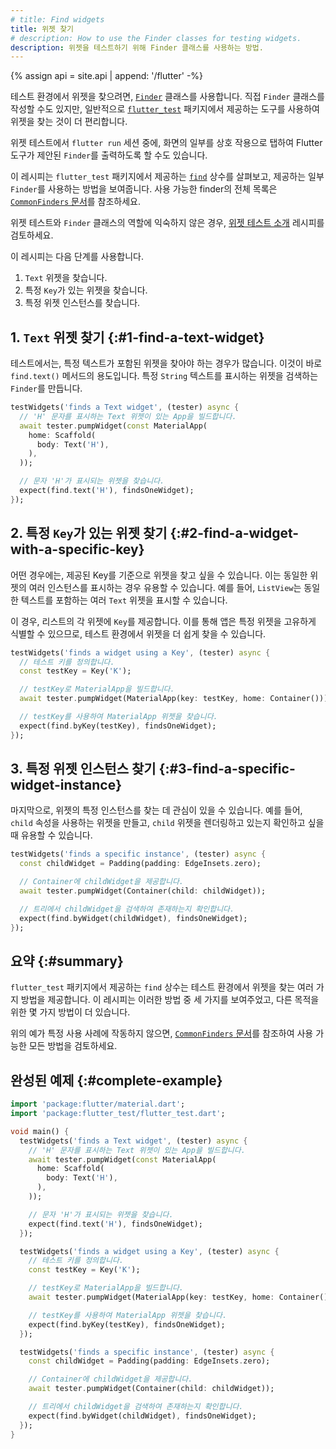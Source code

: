 ```yaml
---
# title: Find widgets
title: 위젯 찾기
# description: How to use the Finder classes for testing widgets.
description: 위젯을 테스트하기 위해 Finder 클래스를 사용하는 방법.
---
```


<?code-excerpt path-base="cookbook/testing/widget/finders/"?>

{% assign api = site.api | append: '/flutter' -%}

테스트 환경에서 위젯을 찾으려면, [`Finder`][] 클래스를 사용합니다. 
직접 `Finder` 클래스를 작성할 수도 있지만, 
일반적으로 [`flutter_test`][] 패키지에서 제공하는 도구를 사용하여 위젯을 찾는 것이 더 편리합니다.

위젯 테스트에서 `flutter run` 세션 중에, 
화면의 일부를 상호 작용으로 탭하여 Flutter 도구가 제안된 `Finder`를 출력하도록 할 수도 있습니다.

이 레시피는 `flutter_test` 패키지에서 제공하는 [`find`][] 상수를 살펴보고, 
제공하는 일부 `Finder`를 사용하는 방법을 보여줍니다.
사용 가능한 finder의 전체 목록은 [`CommonFinders` 문서][`CommonFinders` documentation]를 ​​참조하세요.

위젯 테스트와 `Finder` 클래스의 역할에 익숙하지 않은 경우, 
[위젯 테스트 소개][Introduction to widget testing] 레시피를 검토하세요.

이 레시피는 다음 단계를 사용합니다.

  1. `Text` 위젯을 찾습니다.
  2. 특정 `Key`가 있는 위젯을 찾습니다.
  3. 특정 위젯 인스턴스를 찾습니다.

## 1. `Text` 위젯 찾기 {:#1-find-a-text-widget}

테스트에서는, 특정 텍스트가 포함된 위젯을 찾아야 하는 경우가 많습니다. 
이것이 바로 `find.text()` 메서드의 용도입니다. 
특정 `String` 텍스트를 표시하는 위젯을 검색하는 `Finder`를 만듭니다.

<?code-excerpt "test/finders_test.dart (test1)"?>
```dart
testWidgets('finds a Text widget', (tester) async {
  // 'H' 문자를 표시하는 Text 위젯이 있는 App을 빌드합니다.
  await tester.pumpWidget(const MaterialApp(
    home: Scaffold(
      body: Text('H'),
    ),
  ));

  // 문자 'H'가 표시되는 위젯을 찾습니다.
  expect(find.text('H'), findsOneWidget);
});
```

## 2. 특정 `Key`가 있는 위젯 찾기 {:#2-find-a-widget-with-a-specific-key}

어떤 경우에는, 제공된 Key를 기준으로 위젯을 찾고 싶을 수 있습니다. 
이는 동일한 위젯의 여러 인스턴스를 표시하는 경우 유용할 수 있습니다. 
예를 들어, `ListView`는 동일한 텍스트를 포함하는 여러 `Text` 위젯을 표시할 수 있습니다.

이 경우, 리스트의 각 위젯에 `Key`를 제공합니다. 
이를 통해 앱은 특정 위젯을 고유하게 식별할 수 있으므로, 테스트 환경에서 위젯을 더 쉽게 찾을 수 있습니다.

<?code-excerpt "test/finders_test.dart (test2)"?>
```dart
testWidgets('finds a widget using a Key', (tester) async {
  // 테스트 키를 정의합니다.
  const testKey = Key('K');

  // testKey로 MaterialApp을 빌드합니다.
  await tester.pumpWidget(MaterialApp(key: testKey, home: Container()));

  // testKey를 사용하여 MaterialApp 위젯을 찾습니다.
  expect(find.byKey(testKey), findsOneWidget);
});
```

## 3. 특정 위젯 인스턴스 찾기 {:#3-find-a-specific-widget-instance}

마지막으로, 위젯의 특정 인스턴스를 찾는 데 관심이 있을 수 있습니다. 
예를 들어, `child` 속성을 사용하는 위젯을 만들고, `child` 위젯을 렌더링하고 있는지 확인하고 싶을 때 유용할 수 있습니다.

<?code-excerpt "test/finders_test.dart (test3)"?>
```dart
testWidgets('finds a specific instance', (tester) async {
  const childWidget = Padding(padding: EdgeInsets.zero);

  // Container에 childWidget을 제공합니다.
  await tester.pumpWidget(Container(child: childWidget));

  // 트리에서 childWidget을 검색하여 존재하는지 확인합니다.
  expect(find.byWidget(childWidget), findsOneWidget);
});
```

## 요약 {:#summary}

`flutter_test` 패키지에서 제공하는 `find` 상수는 테스트 환경에서 위젯을 찾는 여러 가지 방법을 제공합니다. 
이 레시피는 이러한 방법 중 세 가지를 보여주었고, 다른 목적을 위한 몇 가지 방법이 더 있습니다.

위의 예가 특정 사용 사례에 작동하지 않으면, [`CommonFinders` 문서][`CommonFinders` documentation]를 ​​참조하여
사용 가능한 모든 방법을 검토하세요.

## 완성된 예제 {:#complete-example}

<?code-excerpt "test/finders_test.dart"?>
```dart
import 'package:flutter/material.dart';
import 'package:flutter_test/flutter_test.dart';

void main() {
  testWidgets('finds a Text widget', (tester) async {
    // 'H' 문자를 표시하는 Text 위젯이 있는 App을 빌드합니다.
    await tester.pumpWidget(const MaterialApp(
      home: Scaffold(
        body: Text('H'),
      ),
    ));

    // 문자 'H'가 표시되는 위젯을 찾습니다.
    expect(find.text('H'), findsOneWidget);
  });

  testWidgets('finds a widget using a Key', (tester) async {
    // 테스트 키를 정의합니다.
    const testKey = Key('K');

    // testKey로 MaterialApp을 빌드합니다.
    await tester.pumpWidget(MaterialApp(key: testKey, home: Container()));

    // testKey를 사용하여 MaterialApp 위젯을 찾습니다.
    expect(find.byKey(testKey), findsOneWidget);
  });

  testWidgets('finds a specific instance', (tester) async {
    const childWidget = Padding(padding: EdgeInsets.zero);

    // Container에 childWidget을 제공합니다.
    await tester.pumpWidget(Container(child: childWidget));

    // 트리에서 childWidget을 검색하여 존재하는지 확인합니다.
    expect(find.byWidget(childWidget), findsOneWidget);
  });
}
```

[`Finder`]: {{api}}/flutter_test/Finder-class.html
[`CommonFinders` documentation]: {{api}}/flutter_test/CommonFinders-class.html
[`find`]: {{api}}/flutter_test/find-constant.html
[`flutter_test`]: {{api}}/flutter_test/flutter_test-library.html
[Introduction to widget testing]: /cookbook/testing/widget/introduction
